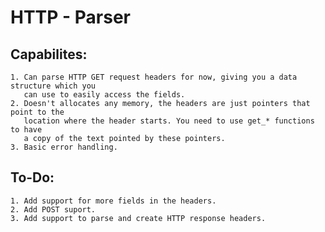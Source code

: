 # HTTP - Parser

## Capabilites:

    1. Can parse HTTP GET request headers for now, giving you a data structure which you 
       can use to easily access the fields. 
    2. Doesn't allocates any memory, the headers are just pointers that point to the
       location where the header starts. You need to use get_* functions to have
       a copy of the text pointed by these pointers.
    3. Basic error handling.

## To-Do:
    1. Add support for more fields in the headers.
    2. Add POST suport.
    3. Add support to parse and create HTTP response headers.
